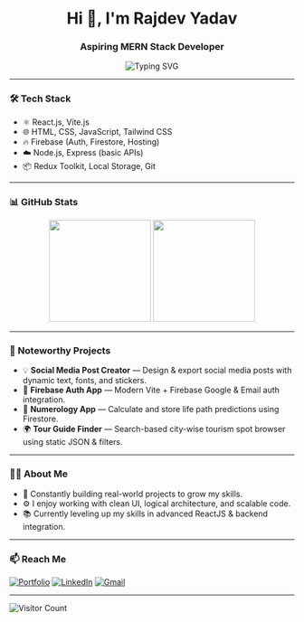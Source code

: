<!-- README.md for beingrajdevyadav -->

<h1 align="center">Hi 👋, I'm Rajdev Yadav</h1>
<h3 align="center">Aspiring MERN Stack Developer </h3>

<p align="center">
  <img src="https://readme-typing-svg.demolab.com?font=Fira+Code&pause=1000&color=F97316&width=435&lines=Passionate+Frontend+Developer;Building+modern+UIs+with+React+%2B+Firebase;Always+learning+%7C+Always+shipping" alt="Typing SVG" />
</p>

---

### 🛠️ Tech Stack

- ⚛️ React.js, Vite.js
- 🌐 HTML, CSS, JavaScript, Tailwind CSS
- 🔥 Firebase (Auth, Firestore, Hosting)
- ☁️ Node.js, Express (basic APIs)
- 📦 Redux Toolkit, Local Storage, Git

---

### 📊 GitHub Stats

<p align="center">
  <img src="https://github-readme-stats.vercel.app/api?username=beingrajdevyadav&show_icons=true&theme=github_dark" height="180" />
  <img src="https://github-readme-streak-stats.herokuapp.com/?user=beingrajdevyadav&theme=github-dark" height="180" />
</p>

---

### 🚀 Noteworthy Projects

- 💡 **Social Media Post Creator** — Design & export social media posts with dynamic text, fonts, and stickers.
- 🔐 **Firebase Auth App** — Modern Vite + Firebase Google & Email auth integration.
- 📱 **Numerology App** — Calculate and store life path predictions using Firestore.
- 🌍 **Tour Guide Finder** — Search-based city-wise tourism spot browser using static JSON & filters.

---

### 🧑‍💻 About Me

- 🧩 Constantly building real-world projects to grow my skills.
- ⚙️ I enjoy working with clean UI, logical architecture, and scalable code.
- 📚 Currently leveling up my skills in advanced ReactJS & backend integration.

---

### 📫 Reach Me

[![Portfolio](https://img.shields.io/badge/-Portfolio-24292E?logo=github&style=flat)](https://github.com/beingrajdevyadav)
[![LinkedIn](https://img.shields.io/badge/-LinkedIn-0077B5?logo=linkedin&style=flat)](https://linkedin.com/in/rjd06)
[![Gmail](https://img.shields.io/badge/-Gmail-D14836?style=flat&logo=gmail&logoColor=white)](mailto:rajdevyadavofficial@gmail.com)

---

![Visitor Count](https://komarev.com/ghpvc/?username=beingrajdevyadav&color=orange)


